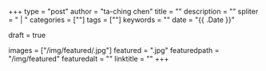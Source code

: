 +++
type = "post"
author = "ta-ching chen"
title = ""
description = ""
spliter = " | "
categories = [""]
tags = [""]
keywords = ""
date = "{{ .Date }}"

draft = true

images = ["/img/featured/.jpg"]
featured = ".jpg"
featuredpath = "/img/featured"
featuredalt = ""
linktitle = ""
+++